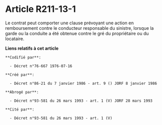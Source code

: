 # Article R211-13-1

Le contrat peut comporter une clause prévoyant une action en remboursement contre le conducteur responsable du sinistre,
lorsque la garde ou la conduite a été obtenue contre le gré du propriétaire ou du locataire.

**Liens relatifs à cet article**

	**Codifié par**:

	  - Décret n°76-667 1976-07-16

	**Créé par**:

	  - Décret n°86-21 du 7 janvier 1986 - art. 9 () JORF 8 janvier 1986

	**Abrogé par**:

	  - Décret n°93-581 du 26 mars 1993 - art. 1 (V) JORF 28 mars 1993

	**Cité par**:

	  - Décret n°93-581 du 26 mars 1993 - art. 1 (V)
